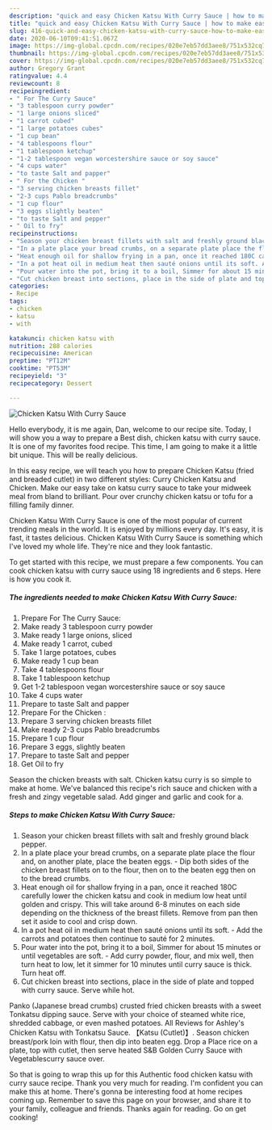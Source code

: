 ```yaml
---
description: "quick and easy Chicken Katsu With Curry Sauce | how to make easy Chicken Katsu With Curry Sauce"
title: "quick and easy Chicken Katsu With Curry Sauce | how to make easy Chicken Katsu With Curry Sauce"
slug: 416-quick-and-easy-chicken-katsu-with-curry-sauce-how-to-make-easy-chicken-katsu-with-curry-sauce
date: 2020-06-10T09:41:51.067Z
image: https://img-global.cpcdn.com/recipes/020e7eb57dd3aee8/751x532cq70/chicken-katsu-with-curry-sauce-recipe-main-photo.jpg
thumbnail: https://img-global.cpcdn.com/recipes/020e7eb57dd3aee8/751x532cq70/chicken-katsu-with-curry-sauce-recipe-main-photo.jpg
cover: https://img-global.cpcdn.com/recipes/020e7eb57dd3aee8/751x532cq70/chicken-katsu-with-curry-sauce-recipe-main-photo.jpg
author: Gregory Grant
ratingvalue: 4.4
reviewcount: 8
recipeingredient:
- " For The Curry Sauce"
- "3 tablespoon curry powder"
- "1 large onions sliced"
- "1 carrot cubed"
- "1 large potatoes cubes"
- "1 cup bean"
- "4 tablespoons flour"
- "1 tablespoon ketchup"
- "1-2 tablespoon vegan worcestershire sauce or soy sauce"
- "4 cups water"
- "to taste Salt and papper"
- " For the Chicken "
- "3 serving chicken breasts fillet"
- "2-3 cups Pablo breadcrumbs"
- "1 cup flour"
- "3 eggs slightly beaten"
- "to taste Salt and pepper"
- " Oil to fry"
recipeinstructions:
- "Season your chicken breast fillets with salt and freshly ground black pepper."
- "In a plate place your bread crumbs, on a separate plate place the flour and, on another plate, place the beaten eggs. Dip both sides of the chicken breast fillets on to the flour, then on to the beaten egg then on to the bread crumbs."
- "Heat enough oil for shallow frying in a pan, once it reached 180C carefully lower the chicken katsu and cook in medium low heat until golden and crispy. This will take around 6-8 minutes on each side depending on the thickness of the breast fillets. Remove from pan then set it aside to cool and crisp down."
- "In a pot heat oil in medium heat then sauté onions until its soft. Add the carrots and potatoes then continue to sauté for 2 minutes."
- "Pour water into the pot, bring it to a boil, Simmer for about 15 minutes or until vegetables are soft. Add curry powder, flour, and mix well, then turn heat to low, let it simmer for 10 minutes until curry sauce is thick. Turn heat off."
- "Cut chicken breast into sections, place in the side of plate and topped with curry sauce. Serve while hot."
categories:
- Recipe
tags:
- chicken
- katsu
- with

katakunci: chicken katsu with 
nutrition: 288 calories
recipecuisine: American
preptime: "PT12M"
cooktime: "PT53M"
recipeyield: "3"
recipecategory: Dessert

---
```



![Chicken Katsu With Curry Sauce](https://img-global.cpcdn.com/recipes/020e7eb57dd3aee8/751x532cq70/chicken-katsu-with-curry-sauce-recipe-main-photo.jpg)

Hello everybody, it is me again, Dan, welcome to our recipe site. Today, I will show you a way to prepare a Best dish, chicken katsu with curry sauce. It is one of my favorites food recipe. This time, I am going to make it a little bit unique. This will be really delicious.

In this easy recipe, we will teach you how to prepare Chicken Katsu (fried and breaded cutlet) in two different styles: Curry Chicken Katsu and Chicken. Make our easy take on katsu curry sauce to take your midweek meal from bland to brilliant. Pour over crunchy chicken katsu or tofu for a filling family dinner.

Chicken Katsu With Curry Sauce is one of the most popular of current trending meals in the world. It is enjoyed by millions every day. It's easy, it is fast, it tastes delicious. Chicken Katsu With Curry Sauce is something which I've loved my whole life. They're nice and they look fantastic.


To get started with this recipe, we must prepare a few components. You can cook chicken katsu with curry sauce using 18 ingredients and 6 steps. Here is how you cook it.

<!--inarticleads1-->

##### The ingredients needed to make Chicken Katsu With Curry Sauce:

1. Prepare  For The Curry Sauce:
1. Make ready 3 tablespoon curry powder
1. Make ready 1 large onions, sliced
1. Make ready 1 carrot, cubed
1. Take 1 large potatoes, cubes
1. Make ready 1 cup bean
1. Take 4 tablespoons flour
1. Take 1 tablespoon ketchup
1. Get 1-2 tablespoon vegan worcestershire sauce or soy sauce
1. Take 4 cups water
1. Prepare to taste Salt and papper
1. Prepare  For the Chicken :
1. Prepare 3 serving chicken breasts fillet
1. Make ready 2-3 cups Pablo breadcrumbs
1. Prepare 1 cup flour
1. Prepare 3 eggs, slightly beaten
1. Prepare to taste Salt and pepper
1. Get  Oil to fry


Season the chicken breasts with salt. Chicken katsu curry is so simple to make at home. We&#39;ve balanced this recipe&#39;s rich sauce and chicken with a fresh and zingy vegetable salad. Add ginger and garlic and cook for a. 

<!--inarticleads2-->

##### Steps to make Chicken Katsu With Curry Sauce:

1. Season your chicken breast fillets with salt and freshly ground black pepper.
1. In a plate place your bread crumbs, on a separate plate place the flour and, on another plate, place the beaten eggs. - Dip both sides of the chicken breast fillets on to the flour, then on to the beaten egg then on to the bread crumbs.
1. Heat enough oil for shallow frying in a pan, once it reached 180C carefully lower the chicken katsu and cook in medium low heat until golden and crispy. This will take around 6-8 minutes on each side depending on the thickness of the breast fillets. Remove from pan then set it aside to cool and crisp down.
1. In a pot heat oil in medium heat then sauté onions until its soft. - Add the carrots and potatoes then continue to sauté for 2 minutes.
1. Pour water into the pot, bring it to a boil, Simmer for about 15 minutes or until vegetables are soft. - Add curry powder, flour, and mix well, then turn heat to low, let it simmer for 10 minutes until curry sauce is thick. Turn heat off.
1. Cut chicken breast into sections, place in the side of plate and topped with curry sauce. Serve while hot.


Panko (Japanese bread crumbs) crusted fried chicken breasts with a sweet Tonkatsu dipping sauce. Serve with your choice of steamed white rice, shredded cabbage, or even mashed potatoes. All Reviews for Ashley&#39;s Chicken Katsu with Tonkatsu Sauce. 【Katsu (Cutlet)】. Season chicken breast/pork loin with flour, then dip into beaten egg. Drop a Place rice on a plate, top with cutlet, then serve heated S&amp;B Golden Curry Sauce with Vegetablescurry sauce over. 

So that is going to wrap this up for this Authentic food chicken katsu with curry sauce recipe. Thank you very much for reading. I'm confident you can make this at home. There's gonna be interesting food at home recipes coming up. Remember to save this page on your browser, and share it to your family, colleague and friends. Thanks again for reading. Go on get cooking!
